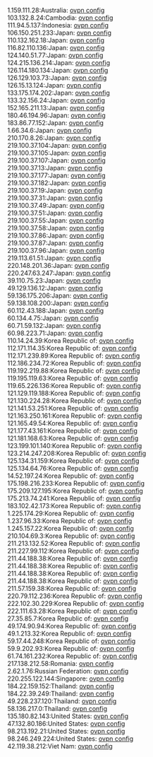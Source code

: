 1.159.111.28:Australia: [ovpn config](vpn/1_159_111_28.ovpn)  
103.132.8.24:Cambodia: [ovpn config](vpn/103_132_8_24.ovpn)  
111.94.5.137:Indonesia: [ovpn config](vpn/111_94_5_137.ovpn)  
106.150.251.233:Japan: [ovpn config](vpn/106_150_251_233.ovpn)  
110.132.162.18:Japan: [ovpn config](vpn/110_132_162_18.ovpn)  
116.82.110.136:Japan: [ovpn config](vpn/116_82_110_136.ovpn)  
124.140.51.77:Japan: [ovpn config](vpn/124_140_51_77.ovpn)  
124.215.136.214:Japan: [ovpn config](vpn/124_215_136_214.ovpn)  
126.114.180.134:Japan: [ovpn config](vpn/126_114_180_134.ovpn)  
126.129.103.73:Japan: [ovpn config](vpn/126_129_103_73.ovpn)  
126.15.13.124:Japan: [ovpn config](vpn/126_15_13_124.ovpn)  
133.175.174.202:Japan: [ovpn config](vpn/133_175_174_202.ovpn)  
133.32.156.24:Japan: [ovpn config](vpn/133_32_156_24.ovpn)  
152.165.211.13:Japan: [ovpn config](vpn/152_165_211_13.ovpn)  
180.46.194.96:Japan: [ovpn config](vpn/180_46_194_96.ovpn)  
183.86.77.152:Japan: [ovpn config](vpn/183_86_77_152.ovpn)  
1.66.34.6:Japan: [ovpn config](vpn/1_66_34_6.ovpn)  
210.170.8.26:Japan: [ovpn config](vpn/210_170_8_26.ovpn)  
219.100.37.104:Japan: [ovpn config](vpn/219_100_37_104.ovpn)  
219.100.37.105:Japan: [ovpn config](vpn/219_100_37_105.ovpn)  
219.100.37.107:Japan: [ovpn config](vpn/219_100_37_107.ovpn)  
219.100.37.13:Japan: [ovpn config](vpn/219_100_37_13.ovpn)  
219.100.37.177:Japan: [ovpn config](vpn/219_100_37_177.ovpn)  
219.100.37.182:Japan: [ovpn config](vpn/219_100_37_182.ovpn)  
219.100.37.19:Japan: [ovpn config](vpn/219_100_37_19.ovpn)  
219.100.37.31:Japan: [ovpn config](vpn/219_100_37_31.ovpn)  
219.100.37.49:Japan: [ovpn config](vpn/219_100_37_49.ovpn)  
219.100.37.51:Japan: [ovpn config](vpn/219_100_37_51.ovpn)  
219.100.37.55:Japan: [ovpn config](vpn/219_100_37_55.ovpn)  
219.100.37.58:Japan: [ovpn config](vpn/219_100_37_58.ovpn)  
219.100.37.86:Japan: [ovpn config](vpn/219_100_37_86.ovpn)  
219.100.37.87:Japan: [ovpn config](vpn/219_100_37_87.ovpn)  
219.100.37.96:Japan: [ovpn config](vpn/219_100_37_96.ovpn)  
219.113.61.51:Japan: [ovpn config](vpn/219_113_61_51.ovpn)  
220.148.201.36:Japan: [ovpn config](vpn/220_148_201_36.ovpn)  
220.247.63.247:Japan: [ovpn config](vpn/220_247_63_247.ovpn)  
39.110.75.23:Japan: [ovpn config](vpn/39_110_75_23.ovpn)  
49.129.136.12:Japan: [ovpn config](vpn/49_129_136_12.ovpn)  
59.136.175.206:Japan: [ovpn config](vpn/59_136_175_206.ovpn)  
59.138.108.200:Japan: [ovpn config](vpn/59_138_108_200.ovpn)  
60.112.43.188:Japan: [ovpn config](vpn/60_112_43_188.ovpn)  
60.134.4.75:Japan: [ovpn config](vpn/60_134_4_75.ovpn)  
60.71.59.132:Japan: [ovpn config](vpn/60_71_59_132.ovpn)  
60.98.223.71:Japan: [ovpn config](vpn/60_98_223_71.ovpn)  
110.14.24.39:Korea Republic of: [ovpn config](vpn/110_14_24_39.ovpn)  
112.171.114.35:Korea Republic of: [ovpn config](vpn/112_171_114_35.ovpn)  
112.171.239.89:Korea Republic of: [ovpn config](vpn/112_171_239_89.ovpn)  
112.186.234.72:Korea Republic of: [ovpn config](vpn/112_186_234_72.ovpn)  
119.192.219.88:Korea Republic of: [ovpn config](vpn/119_192_219_88.ovpn)  
119.195.119.63:Korea Republic of: [ovpn config](vpn/119_195_119_63.ovpn)  
119.65.226.136:Korea Republic of: [ovpn config](vpn/119_65_226_136.ovpn)  
121.129.119.188:Korea Republic of: [ovpn config](vpn/121_129_119_188.ovpn)  
121.130.224.28:Korea Republic of: [ovpn config](vpn/121_130_224_28.ovpn)  
121.141.53.251:Korea Republic of: [ovpn config](vpn/121_141_53_251.ovpn)  
121.163.250.161:Korea Republic of: [ovpn config](vpn/121_163_250_161.ovpn)  
121.165.49.54:Korea Republic of: [ovpn config](vpn/121_165_49_54.ovpn)  
121.177.43.161:Korea Republic of: [ovpn config](vpn/121_177_43_161.ovpn)  
121.181.168.63:Korea Republic of: [ovpn config](vpn/121_181_168_63.ovpn)  
123.199.101.140:Korea Republic of: [ovpn config](vpn/123_199_101_140.ovpn)  
123.214.247.208:Korea Republic of: [ovpn config](vpn/123_214_247_208.ovpn)  
125.134.31.159:Korea Republic of: [ovpn config](vpn/125_134_31_159.ovpn)  
125.134.64.76:Korea Republic of: [ovpn config](vpn/125_134_64_76.ovpn)  
14.52.197.24:Korea Republic of: [ovpn config](vpn/14_52_197_24.ovpn)  
175.198.216.233:Korea Republic of: [ovpn config](vpn/175_198_216_233.ovpn)  
175.209.127.195:Korea Republic of: [ovpn config](vpn/175_209_127_195.ovpn)  
175.213.74.241:Korea Republic of: [ovpn config](vpn/175_213_74_241.ovpn)  
183.102.42.173:Korea Republic of: [ovpn config](vpn/183_102_42_173.ovpn)  
1.225.174.29:Korea Republic of: [ovpn config](vpn/1_225_174_29.ovpn)  
1.237.96.33:Korea Republic of: [ovpn config](vpn/1_237_96_33.ovpn)  
1.245.157.22:Korea Republic of: [ovpn config](vpn/1_245_157_22.ovpn)  
210.104.69.3:Korea Republic of: [ovpn config](vpn/210_104_69_3.ovpn)  
211.213.132.52:Korea Republic of: [ovpn config](vpn/211_213_132_52.ovpn)  
211.227.99.112:Korea Republic of: [ovpn config](vpn/211_227_99_112.ovpn)  
211.44.188.38:Korea Republic of: [ovpn config](vpn/211_44_188_38.ovpn)  
211.44.188.38:Korea Republic of: [ovpn config](vpn/211_44_188_38.ovpn)  
211.44.188.38:Korea Republic of: [ovpn config](vpn/211_44_188_38.ovpn)  
211.44.188.38:Korea Republic of: [ovpn config](vpn/211_44_188_38.ovpn)  
211.57.159.38:Korea Republic of: [ovpn config](vpn/211_57_159_38.ovpn)  
220.79.112.236:Korea Republic of: [ovpn config](vpn/220_79_112_236.ovpn)  
222.102.30.229:Korea Republic of: [ovpn config](vpn/222_102_30_229.ovpn)  
222.111.63.28:Korea Republic of: [ovpn config](vpn/222_111_63_28.ovpn)  
27.35.85.7:Korea Republic of: [ovpn config](vpn/27_35_85_7.ovpn)  
49.174.90.94:Korea Republic of: [ovpn config](vpn/49_174_90_94.ovpn)  
49.1.213.32:Korea Republic of: [ovpn config](vpn/49_1_213_32.ovpn)  
59.17.44.248:Korea Republic of: [ovpn config](vpn/59_17_44_248.ovpn)  
59.9.202.93:Korea Republic of: [ovpn config](vpn/59_9_202_93.ovpn)  
61.74.161.232:Korea Republic of: [ovpn config](vpn/61_74_161_232.ovpn)  
217.138.212.58:Romania: [ovpn config](vpn/217_138_212_58.ovpn)  
2.62.1.76:Russian Federation: [ovpn config](vpn/2_62_1_76.ovpn)  
220.255.122.144:Singapore: [ovpn config](vpn/220_255_122_144.ovpn)  
184.22.159.152:Thailand: [ovpn config](vpn/184_22_159_152.ovpn)  
184.22.39.249:Thailand: [ovpn config](vpn/184_22_39_249.ovpn)  
49.228.237.120:Thailand: [ovpn config](vpn/49_228_237_120.ovpn)  
58.136.217.0:Thailand: [ovpn config](vpn/58_136_217_0.ovpn)  
135.180.82.143:United States: [ovpn config](vpn/135_180_82_143.ovpn)  
47.132.80.186:United States: [ovpn config](vpn/47_132_80_186.ovpn)  
98.213.192.21:United States: [ovpn config](vpn/98_213_192_21.ovpn)  
98.246.249.224:United States: [ovpn config](vpn/98_246_249_224.ovpn)  
42.119.38.212:Viet Nam: [ovpn config](vpn/42_119_38_212.ovpn)  
